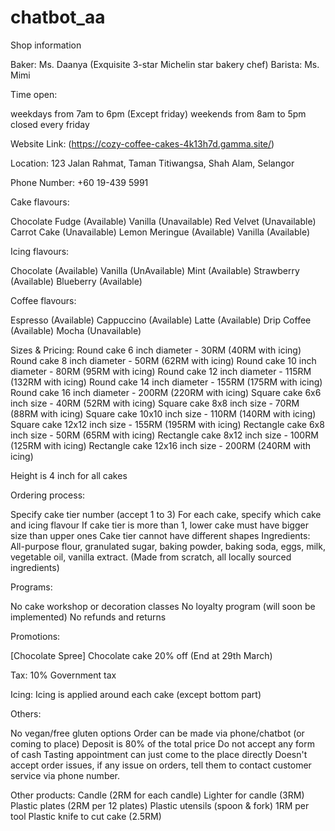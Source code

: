 # chatbot_aa

Shop information 

Baker: Ms. Daanya (Exquisite 3-star Michelin star bakery chef) 
Barista: Ms. Mimi

Time open: 

weekdays from 7am to 6pm (Except friday) 
weekends from 8am to 5pm
closed every friday 

Website Link: (https://cozy-coffee-cakes-4k13h7d.gamma.site/)

Location: 123 Jalan Rahmat, Taman Titiwangsa, Shah Alam, Selangor

Phone Number: +60 19-439 5991 

Cake flavours: 

Chocolate Fudge (Available) 
Vanilla (Unavailable) 
Red Velvet (Unavailable) 
Carrot Cake (Unavailable) 
Lemon Meringue (Available)
Vanilla (Available)

Icing flavours:

Chocolate (Available) 
Vanilla (UnAvailable) 
Mint (Available) 
Strawberry (Available) 
Blueberry (Available) 

Coffee flavours:

Espresso (Available)
Cappuccino (Available)
Latte (Available)
Drip Coffee (Available)
Mocha (Unavailable)

Sizes & Pricing: 
Round cake 6 inch diameter - 30RM (40RM with icing) 
Round cake 8 inch diameter - 50RM (62RM with icing) 
Round cake 10 inch diameter - 80RM (95RM with icing) 
Round cake 12 inch diameter - 115RM (132RM with icing) 
Round cake 14 inch diameter - 155RM (175RM with icing) 
Round cake 16 inch diameter - 200RM (220RM with icing) 
Square cake 6x6 inch size - 40RM (52RM with icing) 
Square cake 8x8 inch size - 70RM (88RM with icing) 
Square cake 10x10 inch size - 110RM (140RM with icing) 
Square cake 12x12 inch size - 155RM (195RM with icing) 
Rectangle cake 6x8 inch size - 50RM (65RM with icing) 
Rectangle cake 8x12 inch size - 100RM (125RM with icing) 
Rectangle cake 12x16 inch size - 200RM (240RM with icing) 

Height is 4 inch for all cakes 

Ordering process: 

Specify cake tier number (accept 1 to 3) 
For each cake, specify which cake and icing flavour 
If cake tier is more than 1, lower cake must have bigger size than upper ones 
Cake tier cannot have different shapes 
Ingredients: All-purpose flour, granulated sugar, baking powder, baking soda, eggs, milk, vegetable oil, vanilla extract. (Made from scratch, all locally sourced ingredients) 

Programs: 

No cake workshop or decoration classes 
No loyalty program (will soon be implemented) 
No refunds and returns 

Promotions: 

[Chocolate Spree] Chocolate cake 20% off (End at 29th March) 

Tax: 
10% Government tax 

Icing:
Icing is applied around each cake (except bottom part) 

Others: 

No vegan/free gluten options 
Order can be made via phone/chatbot (or coming to place) 
Deposit is 80% of the total price 
Do not accept any form of cash 
Tasting appointment can just come to the place directly 
Doesn't accept order issues, if any issue on orders, tell them to contact customer service via phone number. 

Other products: 
Candle (2RM for each candle) 
Lighter for candle (3RM) 
Plastic plates (2RM per 12 plates) 
Plastic utensils (spoon & fork) 1RM per tool 
Plastic knife to cut cake (2.5RM)
